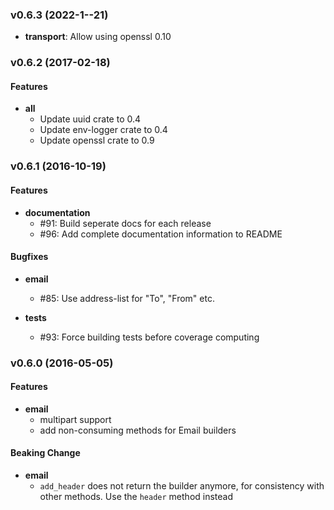 ### v0.6.3 (2022-1--21)

* **transport**: Allow using openssl 0.10

### v0.6.2 (2017-02-18)

#### Features

* **all**
  * Update uuid crate to 0.4
  * Update env-logger crate to 0.4
  * Update openssl crate to 0.9

### v0.6.1 (2016-10-19)

#### Features

* **documentation**
  * #91: Build seperate docs for each release
  * #96: Add complete documentation information to README

#### Bugfixes

* **email**
  * #85: Use address-list for "To", "From" etc.

* **tests**
  * #93: Force building tests before coverage computing

### v0.6.0 (2016-05-05)

#### Features

* **email**
  *  multipart support
  *  add non-consuming methods for Email builders

#### Beaking Change

* **email**
  * `add_header` does not return the builder anymore, 
    for consistency with other methods. Use the `header`
    method instead
